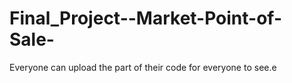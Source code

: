 Final_Project--Market-Point-of-Sale-
====================================

Everyone can upload the part of their code for everyone to see.e
